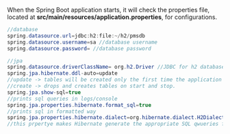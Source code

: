 When the Spring Boot application starts, it will check the properties file, located at **src/main/resources/application.properties**, for configurations. 

``` java
//database
spring.datasource.url=jdbc:h2:file:~/h2/pmsdb
spring.datasource.username=sa //database username
spring.datasource.password= //database password

//jpa
spring.datasource.driverClassName= org.h2.Driver //JDBC for h2 database (thias value will be diff for each database like mySQL) It tells how to conver the query we have written to the DB lanaguage
spring.jpa.hibernate.ddl-auto=update 
//update -> tables will be created only the first time the application starts.
//create -> drops and creates tables on start and stop.
spring.jpa.show-sql=true
//prints sql queries in logs/console
spring.jpa.properties.hibernate.format_sql=true 
//prints sql in formatted way
spring.jpa.properties.hibernate.dialect=org.hibernate.dialect.H2Dialect
//this prpertye makes Hibernate generate the appropriate SQL qwueries for chosen table. this works with the criver class name
```